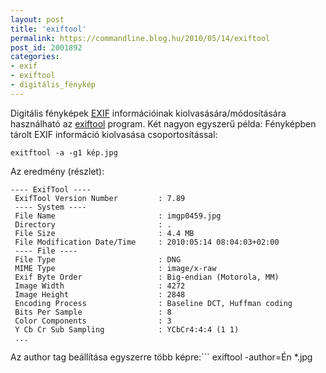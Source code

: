 ```yaml
---
layout: post
title: 'exiftool'
permalink: https://commandline.blog.hu/2010/05/14/exiftool
post_id: 2001892
categories: 
- exif
- exiftool
- digitális_fénykép
---
```


Digitális fényképek 
[EXIF](http://hu.wikipedia.org/wiki/Exif) információinak kiolvasására/módosítására használható az 
[exiftool](http://www.sno.phy.queensu.ca/~phil/exiftool/) program. Két nagyon egyszerű példa: 
Fényképben tárolt EXIF információ kiolvasása csoportosítással: 
```
exitftool -a -g1 kép.jpg
``` 
Az eredmény (részlet): 
```
---- ExifTool ----
 ExifTool Version Number         : 7.89
 ---- System ----
 File Name                       : imgp0459.jpg
 Directory                       : .
 File Size                       : 4.4 MB
 File Modification Date/Time     : 2010:05:14 08:04:03+02:00
 ---- File ----
 File Type                       : DNG
 MIME Type                       : image/x-raw
 Exif Byte Order                 : Big-endian (Motorola, MM)
 Image Width                     : 4272
 Image Height                    : 2848
 Encoding Process                : Baseline DCT, Huffman coding
 Bits Per Sample                 : 8
 Color Components                : 3
 Y Cb Cr Sub Sampling            : YCbCr4:4:4 (1 1)
 ...
``` 
Az author tag beállítása egyszerre több képre:```
exiftool -author=Én *.jpg
```